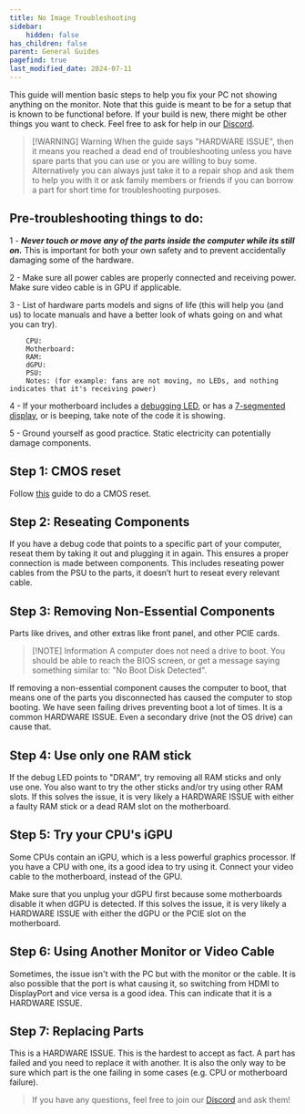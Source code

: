 ```yaml
---
title: No Image Troubleshooting
sidebar:
    hidden: false
has_children: false
parent: General Guides
pagefind: true
last_modified_date: 2024-07-11
---
```





This guide will mention basic steps to help you fix your PC not showing anything on the monitor. Note that this guide is meant to be for a setup that is known to be functional before. If your build is new, there might be other things you want to check. Feel free to ask for help in our [Discord](/discord).


 
> [!WARNING] Warning
> When the guide says "HARDWARE ISSUE", then it means you reached a dead end of troubleshooting unless you have spare parts that you can use or you are willing to buy some. Alternatively you can always just take it to a repair shop and ask them to help you with it or ask family members or friends if you can borrow a part for short time for troubleshooting purposes.

## Pre-troubleshooting things to do:

1 - ***Never touch or move any of the parts inside the computer while its still on.*** This is important for both your own safety and to prevent accidentally damaging some of the hardware.

2 - Make sure all power cables are properly connected and receiving power. Make sure video cable is in GPU if applicable.

3 - List of hardware parts models and signs of life (this will help you (and us) to locate manuals and have a better look of whats going on and what you can try).

``` 
	CPU:
 	Motherboard:
 	RAM:
 	dGPU:
 	PSU:
 	Notes: (for example: fans are not moving, no LEDs, and nothing indicates that it's receiving power)
```

4 - If your motherboard includes a [debugging LED](https://beebom.com/wp-content/uploads/2022/09/Motherboard-LED-debug.jpg?quality=75&strip=all), or has a [7-segmented display](https://upload.wikimedia.org/wikipedia/commons/e/ea/Seven_segment_01_Pengo.jpg), or is beeping, take note of the code it is showing.

5 - Ground yourself as good practice. Static electricity can potentially damage components.

## Step 1: CMOS reset

Follow [this](/factoids/cmos) guide to do a CMOS reset.

## Step 2: Reseating Components

If you have a debug code that points to a specific part of your computer, reseat them by taking it out and plugging it in again. This ensures a proper connection is made between components. This includes reseating power cables from the PSU to the parts, it doesn’t hurt to reseat every relevant cable. 

## Step 3: Removing Non-Essential Components

Parts like drives, and other extras like front panel, and other PCIE cards.

> [!NOTE] Information
> A computer does not need a drive to boot. You should be able to reach the BIOS screen, or get a message saying something similar to: "No Boot Disk Detected".

If removing a non-essential component causes the computer to boot, that means one of the parts you disconnected has caused the computer to stop booting. We have seen failing drives preventing boot a lot of times. It is a common HARDWARE ISSUE. Even a secondary drive (not the OS drive) can cause that.

## Step 4: Use only one RAM stick

If the debug LED points to "DRAM", try removing all RAM sticks and only use one. You also want to try the other sticks and/or try using other RAM slots. If this solves the issue, it is very likely a HARDWARE ISSUE with either a faulty RAM stick or a dead RAM slot on the motherboard. 

## Step 5: Try your CPU's iGPU

Some CPUs contain an iGPU, which is a less powerful graphics processor. If you have a CPU with one, its a good idea to try using it. Connect your video cable to the motherboard, instead of the GPU.

Make sure that you unplug your dGPU first because some motherboards disable it when dGPU is detected. If this solves the issue, it is very likely a HARDWARE ISSUE with either the dGPU or the PCIE slot on the motherboard.

## Step 6: Using Another Monitor or Video Cable

Sometimes, the issue isn't with the PC but with the monitor or the cable. It is also possible that the port is what causing it, so switching from HDMI to DisplayPort and vice versa is a good idea. This can indicate that it is a HARDWARE ISSUE.

## Step 7: Replacing Parts

This is a HARDWARE ISSUE. This is the hardest to accept as fact. A part has failed and you need to replace it with another. It is also the only way to be sure which part is the one failing in some cases (e.g. CPU or motherboard failure). 

> If you have any questions, feel free to join our [Discord](/discord) and ask them!